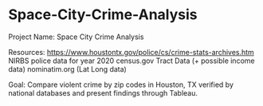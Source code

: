 # Space-City-Crime-Analysis
Project Name: 
Space City Crime Analysis

Resources:
https://www.houstontx.gov/police/cs/crime-stats-archives.htm NIRBS police data for year 2020
 census.gov Tract Data (+ possible income data)
 nominatim.org (Lat Long data) 

Goal: 
Compare violent crime by zip codes in Houston, TX verified by national databases and present findings through Tableau. 
